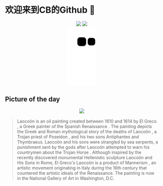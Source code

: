 
# 欢迎来到CB的Github 👋

<div align="center">
  <img height="137px" src="https://github-readme-stats.vercel.app/api?username=SuperCB&show_icons=true&theme=radical" />
  <img height="137px" src="https://github-readme-stats.vercel.app/api/top-langs/?username=SuperCB&hide_title=true&hide_border=true&layout=compact&langs_count=6&text_color=000&icon_color=fff" />
</div>


<div align="center">
    <img src="./contribution-snake/github-contribution-grid-snake.svg" />
</div>



## Picture of the day
<div align="center">
  <img width=400px src="https://upload.wikimedia.org/wikipedia/commons/thumb/2/23/El_Greco_%28Domenikos_Theotokopoulos%29_-_Laoco%C3%B6n_-_Google_Art_Project.jpg/750px-El_Greco_%28Domenikos_Theotokopoulos%29_-_Laoco%C3%B6n_-_Google_Art_Project.jpg" />
</div>

>Laocoön  is an  oil painting  created between 1610 and 1614 by  El Greco , a Greek painter of the  Spanish Renaissance . The painting depicts the Greek and Roman mythological story of the deaths of  Laocoön , a Trojan priest of  Poseidon , and his two sons Antiphantes and Thymbraeus. Laocoön and his sons were strangled by sea serpents, a punishment sent by the gods after Laocoön attempted to warn his countrymen about the  Trojan Horse . Although inspired by the recently discovered monumental Hellenistic sculpture  Laocoön and His Sons  in Rome, El Greco's  Laocoön  is a product of  Mannerism , an artistic movement originating in Italy during the 16th century that countered the artistic ideals of the Renaissance. The painting is now in the  National Gallery of Art  in Washington, D.C.


